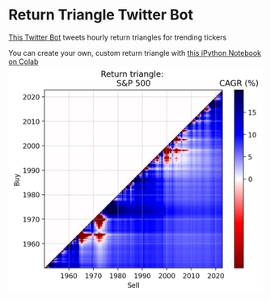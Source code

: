 # Return Triangle Twitter Bot
[This Twitter Bot](https://twitter.com/returntriangle) tweets hourly return triangles for trending tickers

You can create your own, custom return triangle with [this iPython Notebook on Colab](https://colab.research.google.com/github/hippke/returntriangle/blob/main/return_triangle.ipynb#scrollTo=1cc38add)
![Logo](https://raw.githubusercontent.com/hippke/returntriangle/main/triangle.png)
